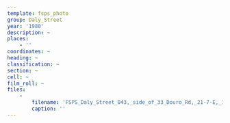 ```yaml
---
template: fsps_photo
group: Daly_Street
year: '1980'
description: ~
places:
    - ''
coordinates: ~
heading: ~
classification: ~
section: ~
cell: ~
film_roll: ~
files:
    -
        filename: 'FSPS_Daly_Street_043,_side_of_33_Douro_Rd,_21-7-E,_1980.png'
        caption: ''
---
```

